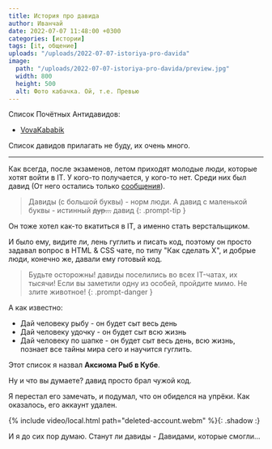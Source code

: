 ```yaml
---
title: История про давида
author: Иванчай
date: 2022-07-07 11:48:00 +0300
categories: [истории]
tags: [it, общение]
uploads: "/uploads/2022-07-07-istoriya-pro-davida"
image:
  path: "/uploads/2022-07-07-istoriya-pro-davida/preview.jpg"
  width: 800
  height: 500
  alt: Фото кабачка. Ой, т.е. Превью
---
```


Список Почётных Антидавидов:
- [VovaKababik](https://t.me/VovaKababik)

Список давидов прилагать не буду, их очень много.

---

Как всегда, после экзаменов, летом приходят молодые люди, которые хотят войти в IT. У кого-то получается, у кого-то нет. Среди них был давид (От него остались только [сообщения](https://t.me/css_ru/623464)).

> Давиды (с большой буквы) - норм люди. А давид с маленькой буквы - истинный ~~дур...~~ давид
{: .prompt-tip }

Он тоже хотел как-то вкатиться в IT, а именно стать верстальщиком.

И было ему, видите ли, лень гуглить и писать код, поэтому он просто задавал вопрос в HTML & CSS чате, по типу "Как сделать X", и добрые люди, конечно же, давали ему готовый код.

> Будьте осторожны! давиды поселились во всех IT-чатах, их тысячи! Если вы заметили одну из особей, пройдите мимо. Не злите животное!
{: .prompt-danger }

А как известно:
- Дай человеку рыбу - он будет сыт весь день
- Дай человеку удочку - он будет сыт всю жизнь
- Дай человеку по шапке - он будет сыт весь день, всю жизнь, познает все тайны мира сего и научится гуглить.

Этот список я назвал **Аксиома Рыб в Кубе**.

Ну и что вы думаете? давид просто брал чужой код.

Я перестал его замечать, и подумал, что он обиделся на упрёки. Как оказалось, его аккаунт удален.

{% include video/local.html path="deleted-account.webm" %}{: .shadow :}

И я до сих пор думаю. Станут ли давиды - Давидами, которые смогли...
